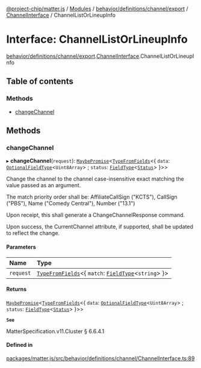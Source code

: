 [@project-chip/matter.js](../README.md) / [Modules](../modules.md) / [behavior/definitions/channel/export](../modules/behavior_definitions_channel_export.md) / [ChannelInterface](../modules/behavior_definitions_channel_export.ChannelInterface.md) / ChannelListOrLineupInfo

# Interface: ChannelListOrLineupInfo

[behavior/definitions/channel/export](../modules/behavior_definitions_channel_export.md).[ChannelInterface](../modules/behavior_definitions_channel_export.ChannelInterface.md).ChannelListOrLineupInfo

## Table of contents

### Methods

- [changeChannel](behavior_definitions_channel_export.ChannelInterface.ChannelListOrLineupInfo.md#changechannel)

## Methods

### changeChannel

▸ **changeChannel**(`request`): [`MaybePromise`](../modules/util_export.md#maybepromise)\<[`TypeFromFields`](../modules/tlv_export.md#typefromfields)\<\{ `data`: [`OptionalFieldType`](tlv_export.OptionalFieldType.md)\<`Uint8Array`\> ; `status`: [`FieldType`](tlv_export.FieldType.md)\<[`Status`](../enums/cluster_export.Channel.Status.md)\>  }\>\>

Change the channel to the channel case-insensitive exact matching the value passed as an argument.

The match priority order shall be: AffiliateCallSign ("KCTS"), CallSign ("PBS"), Name ("Comedy Central"),
Number ("13.1")

Upon receipt, this shall generate a ChangeChannelResponse command.

Upon success, the CurrentChannel attribute, if supported, shall be updated to reflect the change.

#### Parameters

| Name | Type |
| :------ | :------ |
| `request` | [`TypeFromFields`](../modules/tlv_export.md#typefromfields)\<\{ `match`: [`FieldType`](tlv_export.FieldType.md)\<`string`\>  }\> |

#### Returns

[`MaybePromise`](../modules/util_export.md#maybepromise)\<[`TypeFromFields`](../modules/tlv_export.md#typefromfields)\<\{ `data`: [`OptionalFieldType`](tlv_export.OptionalFieldType.md)\<`Uint8Array`\> ; `status`: [`FieldType`](tlv_export.FieldType.md)\<[`Status`](../enums/cluster_export.Channel.Status.md)\>  }\>\>

**`See`**

MatterSpecification.v11.Cluster § 6.6.4.1

#### Defined in

[packages/matter.js/src/behavior/definitions/channel/ChannelInterface.ts:89](https://github.com/project-chip/matter.js/blob/6d3b6a5d957d88a9231d6ecab4bb41f8133112be/packages/matter.js/src/behavior/definitions/channel/ChannelInterface.ts#L89)
